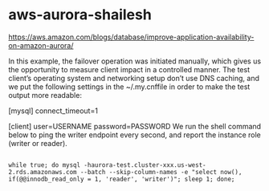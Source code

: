 # aws-aurora-shailesh


https://aws.amazon.com/blogs/database/improve-application-availability-on-amazon-aurora/

In this example, the failover operation was initiated manually, which gives us the opportunity to measure client impact in a controlled manner. The test client’s operating system and networking setup don’t use DNS caching, and we put the following settings in the ~/.my.cnffile in order to make the test output more readable:

[mysql]
connect_timeout=1

[client]
user=USERNAME
password=PASSWORD
We run the shell command below to ping the writer endpoint every second, and report the instance role (writer or reader).

```

while true; do mysql -haurora-test.cluster-xxx.us-west-2.rds.amazonaws.com --batch --skip-column-names -e "select now(), if(@@innodb_read_only = 1, 'reader', 'writer')"; sleep 1; done;


```




